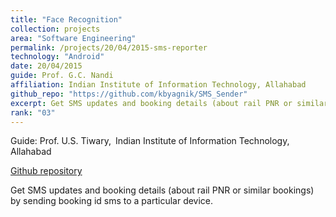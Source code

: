 ```yaml
---
title: "Face Recognition"
collection: projects
area: "Software Engineering"
permalink: /projects/20/04/2015-sms-reporter
technology: "Android"
date: 20/04/2015
guide: Prof. G.C. Nandi
affiliation: Indian Institute of Information Technology, Allahabad
github_repo: "https://github.com/kbyagnik/SMS_Sender"
excerpt: Get SMS updates and booking details (about rail PNR or similar bookings) by sending booking id sms to a particular device.
rank: "03"
---
```


Guide: Prof. U.S. Tiwary,&ensp;Indian Institute of Information Technology, Allahabad

[Github repository](https://github.com/kbyagnik/SMS_Sender)

Get SMS updates and booking details (about rail PNR or similar bookings) by sending booking id sms to a particular device.
